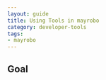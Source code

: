 ```yaml
---
layout: guide
title: Using Tools in mayrobo
category: developer-tools
tags: 
- mayrobo
---
```


## Goal